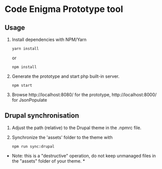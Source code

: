 # Code Enigma Prototype tool

## Usage

1. Install dependencies with NPM/Yarn
    ```
    yarn install
    ```
    or
    ```
    npm install
    ```
2. Generate the prototype and start php built-in server.

   ```
   npm start

   ```
3. Browse http://localhost:8080/ for the prototype, http://localhost:8000/ for JsonPopulate

## Drupal synchronisation

1. Adjust the path (relative) to the Drupal theme in the .npmrc file.

2. Synchronize the 'assets' folder to the theme with

   ```
   npm run sync:drupal
   ```
* Note: this is a "destructive" operation, do not keep unmanaged files in the "assets" folder of your theme. *
